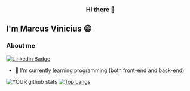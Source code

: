 <h3 align='center'> Hi there 👋</h3>


## I'm Marcus Vinicius 😁

### About me

[![Linkedin Badge](https://img.shields.io/badge/-LinkedIn-blue?style=flat-square&logo=Linkedin&logoColor=white&link=https://www.linkedin.com/in/marcus-oliveiro/)](https://www.linkedin.com/in/marcus-oliveiro/)

- 🌱 I'm currently learning programming (both front-end and back-end)


![YOUR github stats](https://github-readme-stats.vercel.app/api?username=MarcusViniciusO&show_icons=true&theme=dracula)
[![Top Langs](https://github-readme-stats.vercel.app/api/top-langs/?username=MarcusViniciusO&show_icons=true&theme=dracula&layout=compact)](https:https://www.linkedin.com/in/marcus-oliveiro/)
